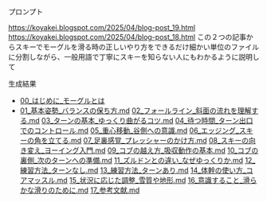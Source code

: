 
プロンプト

https://koyakei.blogspot.com/2025/04/blog-post_19.html
https://koyakei.blogspot.com/2025/04/blog-post_18.html
この２つの記事からスキーでモーグルを滑る時の正しいやり方をできるだけ細かい単位のファイルに分割しながら、一般用語で丁寧にスキーを知らない人にもわかるように説明して

生成結果

- [00_はじめに_モーグルとは](result/00.md)
- [01_基本姿勢_バランスの保ち方.md](result/01.md)
[02_フォールライン_斜面の流れを理解する.md](result/02.md)
[03_ターンの基本_ゆっくり曲がるコツ.md](result/03.md)
[04_待つ時間_ターン出口でのコントロール.md](result/04.md)
[05_重心移動_谷側への意識.md](result/05.md)
[06_エッジング_スキーの角を立てる.md](result/06.md)
[07_足裏感覚_プレッシャーのかけ方.md](result/07.md)
[08_スキーの向き変え_ヨーイング入門.md](result/08.md)
[09_コブの越え方_吸収動作の基本.md](result/09.md)
[10_コブの裏側_次のターンへの準備.md](result/10.md)
[11_ズルドンとの違い_なぜゆっくりか.md](result/11.md)
[12_練習方法_ターンなし.md](result/12.md)
[13_練習方法_ターンあり.md](result/13.md)
[14_体幹の使い方_コアマッスル.md](result/14.md)
[15_状況に応じた調整_雪質や地形.md](result/15.md)
[16_意識すること_滑らかな滑りのために.md](result/16.md)
[17_参考文献.md](result/17.md)